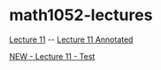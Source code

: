# math1052-lectures

[Lecture 11](./lecture11/1052-lecture11-wi25.html) -- [Lecture 11 Annotated](./lecture11/1052-lecture11-wi25-annotated.html)

[NEW - Lecture 11 - Test](./lecture11/1052-lecture11-wi25-new_test.html)
